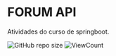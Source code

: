 # FORUM API
Atividades do curso de springboot.

![GitHub repo size](https://img.shields.io/github/repo-size/Caiuzu/forum)
![ViewCount](https://views.whatilearened.today/views/github/Caiuzu/forum.svg)
